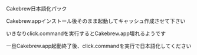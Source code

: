 Cakebrew日本語化パック

Cakebrew.appインストール後そのまま起動してキャッシュ作成させて下さい

いきなりclick.commandを実行するとCakebrew.app壊れるようです

一旦Cakebrew.app起動終了後、click.commandを実行で日本語化してください
